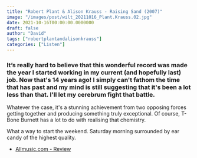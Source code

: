 ```yaml
---
title: "Robert Plant & Alison Krauss - Raising Sand (2007)"
image: "/images/post/wilt_20211016_Plant.Krauss.02.jpg"
date: 2021-10-16T00:00:00.0000000
draft: false
author: "David"
tags: ["robertplantandalisonkrauss"]
categories: ["Listen"]
---
```

### It’s really hard to believe that this wonderful record was made the year I started working in my current (and hopefully last) job. Now that's 14 years ago! I simply can't fathom the time that has past and my mind is still suggesting that it's been a lot less than that. I'll let my cerebrum fight that battle.

 Whatever the case, it's a stunning achievement from two opposing forces getting together and producing something truly exceptional. Of course, T-Bone Burnett has a lot to do with realising that chemistry.

 What a way to start the weekend. Saturday morning surrounded by ear candy of the highest quality.

-  [Allmusic.com - Review](https://www.allmusic.com/album/raising-sand-mw0000748589)